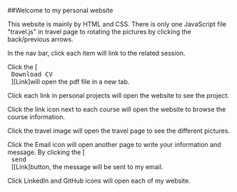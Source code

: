 ##Welcome to my personal website

This website is mainly by HTML and CSS. There is only one JavaScript file "travel.js" in travel page to rotating the pictures by clicking the back/previous arrows.

In the nav bar, click each item will link to the related session.

Click the [<kbd> <br> Download CV <br> </kbd>][Link]will open the pdf file in a new tab.

Click each link in personal projects will open the website to see the project.

Click the link icon next to each course will open the website to browse the course information.

Click the travel image will open the travel page to see the different pictures.

Click the Email icon will open another page to write your information and message. By clicking the [<kbd> <br> send <br> </kbd>][Link]button, the message will be sent to my email.

Click LinkedIn and GitHub icons will open each of my website.
